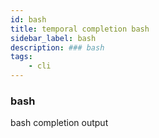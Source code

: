 ```yaml
---
id: bash
title: temporal completion bash
sidebar_label: bash
description: ### bash
tags:
	- cli
---
```


### bash

bash completion output

